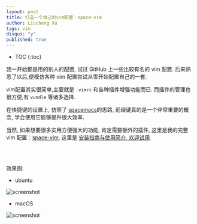 ```yaml
---
layout: post
title: 打造一个自己的vim配置：space-vim
author: Liucheng Xu
tags: vim
disqus: "y"
published: true
---
```


* TOC
{:toc}


我一开始都是用的别人的配置, 试过 GitHub 上一些比较有名的 vim 配置. 后来熟悉了以后,便模仿各种 vim 配置尝试从零开始配置自己的一套.

vim配置其实很简单,主要就是 `.vimrc` 和各种插件增强功能而已. 而插件的管理也很方便,有 `vundle` 等诸多选择.

在快捷键的设置上, 仿照了 [spacemacs](https://github.com/syl20bnr/spacemacs)的思路, 前缀键真的是一个非常重要的概念, 学会使用它能够提升很大效率.

当然, 如果想要很多实用方便强大的功能, 肯定需要额外的插件, 这里是我的完整 vim 配置：[space-vim](https://github.com/liuchengxu/space-vim), 这里是 [安装指南与使用简介, 欢迎试用](https://github.com/liuchengxu/space-vim/blob/master/doc/tutorial_cn.md).

<br />
<div class="github-card" data-github="liuchengxu/space-vim" data-width="400" data-height="150" data-theme="default"></div>
<script src="//cdn.jsdelivr.net/github-cards/latest/widget.js"></script>
<br />

效果图:

- ubuntu

![screenshot](https://github.com/liuchengxu/space-vim/blob/master/doc/img/ubuntu.png?raw=true)

- macOS

![screenshot](https://github.com/liuchengxu/space-vim/blob/master/doc/img/screenshot.png?raw=true)

